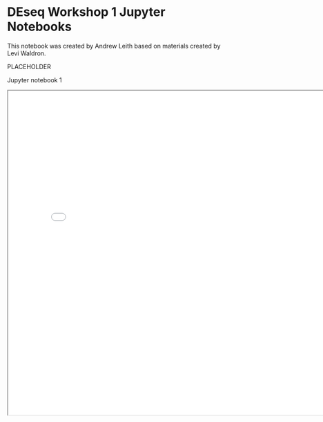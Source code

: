 # DEseq Workshop 1 Jupyter Notebooks

This notebook was created by Andrew Leith based on materials created by Levi Waldron.

PLACEHOLDER

<p>Jupyter notebook 1</p>
<iframe src="../assets/deseq_workshop_1.html" height="750px" width="800px"></iframe>
